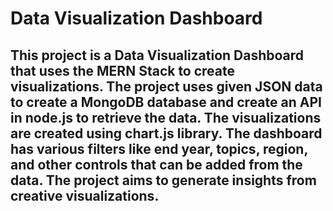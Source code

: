 # Data Visualization Dashboard

## This project is a Data Visualization Dashboard that uses the MERN Stack to create visualizations. The project uses given JSON data to create a MongoDB database and create an API in node.js to retrieve the data. The visualizations are created using chart.js library. The dashboard has various filters like end year, topics, region, and other controls that can be added from the data. The project aims to generate insights from creative visualizations.